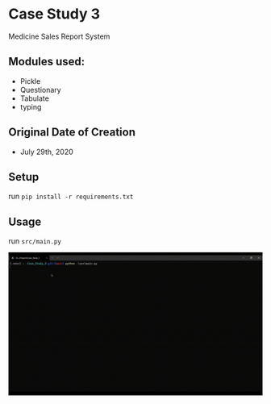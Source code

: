 # Case Study 3

Medicine Sales Report System

## Modules used:
- Pickle
- Questionary
- Tabulate
- typing

## Original Date of Creation
- July 29th, 2020

## Setup
run ```pip install -r requirements.txt```

## Usage
run ```src/main.py```

<img src=https://raw.githubusercontent.com/dsptanmay/Case_Study_3/main/demo/usage.gif >